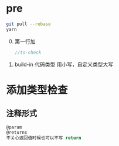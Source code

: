 # pre

```bash
git pull --rebase
yarn

```

0. 第一行加
   ```javascript
   //ts-check
   ```
   
1. build-in 代码类型 用小写，自定义类型大写

# 添加类型检查
## 注释形式
```javascript
@param
@returns
不关心返回值时候也可以不写 return
```
